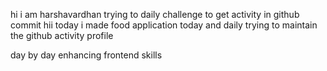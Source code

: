 hi i am harshavardhan  trying to daily challenge to get activity in github commit
 hii today i made food application
today and daily trying to maintain the github activity profile     
        
   day by day enhancing frontend skills    
    
  
        
    
    
     
  
 
